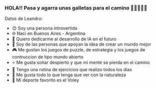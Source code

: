 ### HOLA!! Pasa y agarra unas galletas para el camino  🍪🍪🍪🍪🍪

  Datos de Leandro:
- 😊 Soy una persona introvertida
- 🌐 Naci en Buenos Aires - Argentina
- 🤖 Quiero dedicarme al desarrollo de IA en el futuro
- 👯 Soy de las personas que apoyan la idea de crear un mundo mejor
- 🎮 Me gustan los juegos de puzzle, de estrategia y los juegos de contruccion de tipo mundo abierto
- ⭐ Me gusta soñar despierto y que mi mente se pierda en el camino
- 💪 Tengo una rutina de ejercicios que realizo todos los dias
- 🌱 Me gusta todo lo que tenga que ver con la naturaleza
- 🏐 Mi deporte favorito es el Voley
<!--
**LeanC100/LeanC100** is a ✨ _special_ ✨ repository because its `README.md` (this file) appears on your GitHub profile.



-->


